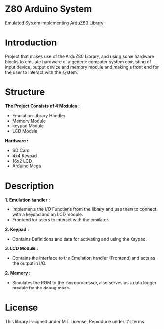 # Z80 Arduino System

Emulated System implementing [ArduZ80 Library](https://github.com/MohammedRashad/ArduZ80)

# Introduction
Project that makes use of the ArduZ80 Library, and using some hardware blocks to emulate hardware of a generic computer
system consisting of input device, output device and memory module and making a front end for the user to interact with the system.

# Structure

__The Project Consists of 4 Modules :__<br/>

- Emulation Library Handler<br/>
- Memory Module<br/>
- keypad Module<br/>
- LCD Module<br/>

__Hardware :__<br/>

- SD Card<br/>
- 4x4 Keypad<br/>
- 16x2 LCD<br/>
- Arduino Mega<br/>

# Description

**1. Emulation handler :**<br/>
- Implements the I/O Functions from the library and use them to connect with a keypad and an LCD module.<br/>
- Frontend for users to interact with the emulator.<br/>

**2. Keypad :**<br/>
- Contains Definitions and data for activating and using the Keypad.<br/>

**3. LCD Module :**<br/>
- Contains the interface to the Emulation handler (Frontend) and acts as the output in I/O.<br/>

**2. Memory :**<br/>
- Simulates the ROM to the microprocessor, also serves as a data logger module for the debug mode.<br/>

# License 

This library is signed under MIT License, Reproduce under it's terms.
